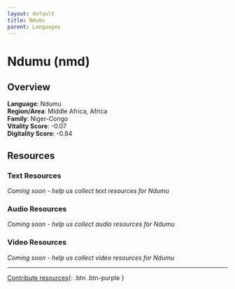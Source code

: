```yaml
---
layout: default
title: Ndumu
parent: Languages
---
```


# Ndumu (nmd)

## Overview

**Language**: Ndumu  
**Region/Area**: Middle Africa, Africa  
**Family**: Niger-Congo  
**Vitality Score**: -0.07  
**Digitality Score**: -0.84  

## Resources

### Text Resources
*Coming soon - help us collect text resources for Ndumu*

### Audio Resources
*Coming soon - help us collect audio resources for Ndumu*

### Video Resources
*Coming soon - help us collect video resources for Ndumu*

---

[Contribute resources](https://fairtrain.github.io/){: .btn .btn-purple }
